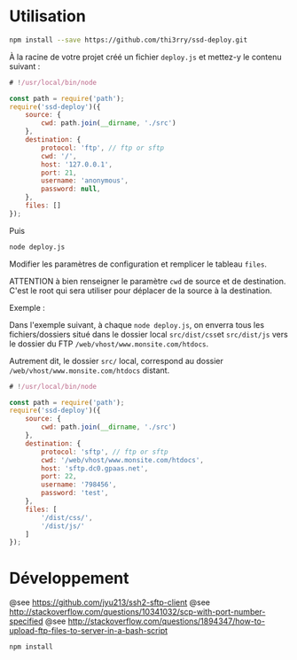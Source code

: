 # Utilisation

```bash
npm install --save https://github.com/thi3rry/ssd-deploy.git
```

À la racine de votre projet créé un fichier `deploy.js` et mettez-y le contenu suivant :

```js
# !/usr/local/bin/node

const path = require('path');
require('ssd-deploy')({
    source: {
        cwd: path.join(__dirname, './src')
    },
    destination: {
        protocol: 'ftp', // ftp or sftp
        cwd: '/',
        host: '127.0.0.1',
        port: 21,
        username: 'anonymous',
        password: null,
    },
    files: []
});
```

Puis

```bash
node deploy.js
```

Modifier les paramètres de configuration et remplicer le tableau `files`.

ATTENTION à bien renseigner le paramètre `cwd` de source et de destination. C'est le root qui sera utiliser pour déplacer de la source à la destination.

Exemple :

Dans l'exemple suivant, à chaque `node deploy.js`, on enverra tous les fichiers/dossiers situé dans le dossier local `src/dist/css`et `src/dist/js` vers le dossier du FTP `/web/vhost/www.monsite.com/htdocs`.

Autrement dit, le dossier `src/` local, correspond au dossier `/web/vhost/www.monsite.com/htdocs` distant.

```js
# !/usr/local/bin/node

const path = require('path');
require('ssd-deploy')({
    source: {
        cwd: path.join(__dirname, './src')
    },
    destination: {
        protocol: 'sftp', // ftp or sftp
        cwd: '/web/vhost/www.monsite.com/htdocs',
        host: 'sftp.dc0.gpaas.net',
        port: 22,
        username: '798456',
        password: 'test',
    },
    files: [
        '/dist/css/',
        '/dist/js/'
    ]
});
```

# Développement

@see  https://github.com/jyu213/ssh2-sftp-client
@see http://stackoverflow.com/questions/10341032/scp-with-port-number-specified
@see http://stackoverflow.com/questions/1894347/how-to-upload-ftp-files-to-server-in-a-bash-script


```bash
npm install
```
